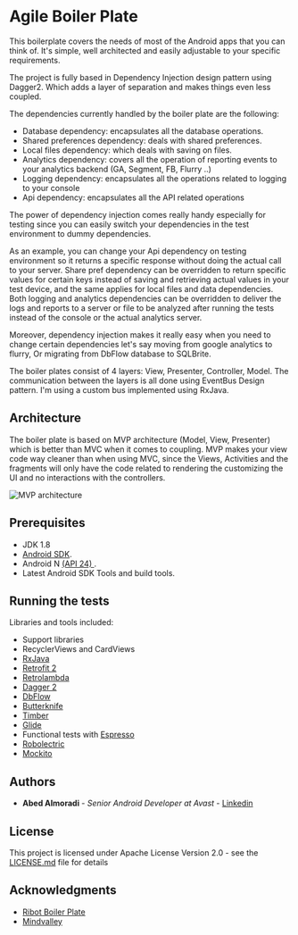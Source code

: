 # Agile Boiler Plate

This boilerplate covers the needs of most of the Android apps that you can think of. It's simple, well architected and easily adjustable to your specific requirements.

The project is fully based in Dependency Injection design pattern using Dagger2. Which adds a layer of separation and makes things even less coupled.

The dependencies currently handled by the boiler plate are the following:
- Database dependency: encapsulates all the database operations.
- Shared preferences dependency: deals with shared preferences.
- Local files dependency: which deals with saving on files.
- Analytics dependency: covers all the operation of reporting events to your analytics backend (GA, Segment, FB, Flurry ..)
- Logging dependency: encapsulates all the operations related to logging to your console
- Api dependency: encapsulates all the API related operations


The power of dependency injection comes really handy especially for testing since you can easily switch your dependencies in the test environment to dummy dependencies.

As an example, you can change your Api dependency on testing environment so it returns a specific response without doing the actual call to your server. Share pref dependency can be overridden to return specific values for certain keys instead of saving and retrieving actual values in your test device, and the same applies for local files and data dependencies. Both logging and analytics dependencies can be overridden to deliver the logs and reports to a server or file to be analyzed after running the tests instead of the console or the actual analytics server.

Moreover, dependency injection makes it really easy when you need to change certain dependencies let's say moving from google analytics to flurry, Or migrating from DbFlow database to SQLBrite.

The boiler plates consist of 4 layers: View, Presenter, Controller, Model. The communication between the layers is all done using EventBus Design pattern. I'm using a custom bus implemented using RxJava.



## Architecture

The boiler plate is based on MVP architecture (Model, View, Presenter) which is better than MVC when it comes to coupling. MVP makes your view code way cleaner than when using MVC, since the Views, Activities and the fragments will only have the code related to rendering the customizing the UI and no interactions with the controllers.



![MVP architecture](https://s11.postimg.org/6duope06r/Screen_Shot_2016_11_16_at_3_51_50_PM.png)



## Prerequisites

- JDK 1.8
- [Android SDK](http://developer.android.com/sdk/index.html).
- Android N [(API 24) ](http://developer.android.com/tools/revisions/platforms.html).
- Latest Android SDK Tools and build tools.





## Running the tests

Libraries and tools included:
- Support libraries
- RecyclerViews and CardViews
- [RxJava](https://github.com/ReactiveX/RxJava)
- [Retrofit 2](http://square.github.io/retrofit/)
- [Retrolambda](https://github.com/orfjackal/retrolambda)
- [Dagger 2](http://google.github.io/dagger/)
- [DbFlow](https://github.com/Raizlabs/DBFlow)
- [Butterknife](https://github.com/JakeWharton/butterknife)
- [Timber](https://github.com/JakeWharton/timber)
- [Glide](https://github.com/bumptech/glide)
- Functional tests with [Espresso](https://google.github.io/android-testing-support-library/docs/espresso/index.html)
- [Robolectric](http://robolectric.org/)
- [Mockito](http://mockito.org/)



## Authors

* **Abed Almoradi** - *Senior Android Developer at Avast* - [Linkedin](https://www.linkedin.com/in/abdalmunem)


## License

This project is licensed under  Apache License Version 2.0 - see the [LICENSE.md](http://www.apache.org/licenses/LICENSE-2.0) file for details

## Acknowledgments

* [Ribot Boiler Plate](https://github.com/ribot/android-boilerplate)
* [Mindvalley](www.mindvalley.com)
